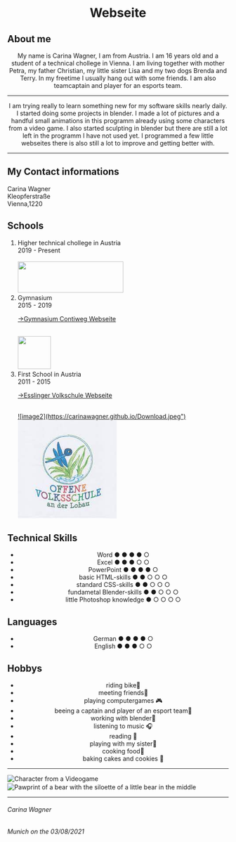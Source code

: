 
<html lang="en">
  <head>
  <meta charset="UTF-8">
  <link rel="stylesheet" type="text/css" href="main.css">
   <h1 align="center">Webseite</h1>
</head>
<body>
  <h2> About me</h2> 
  <p align="center">My name is Carina Wagner, I am from Austria. I am 16 years old and a student of a technical chollege in Vienna. I am living together with mother Petra, my father Christian, my little sister Lisa and my two dogs Brenda and Terry. In my freetime I usually hang out with some friends. I am also teamcaptain and player for an esports team.</p>
  <hr>
  <p align="center">I am trying really to learn something new for my software skills nearly daily. I started doing some projects in blender. I made a lot of pictures and a handful small animations in this programm already using some characters from a video game. I also started sculpting in blender but there are still a lot left in the programm I have not used yet. I programmed a few little webseites there is also still a lot to improve and getting better with.</p>
  <hr>
  <h2>My Contact informations</h2>
  <article >Carina Wagner</article>
  <article>Kleopferstraße</article>
  <article>Vienna,1220</article>
  <h2>Schools</h2>
<ol>
  <li>Higher technical chollege in Austria</li>
  <article>2019 - Present </article>
  <br>
  <a href="https://www.htl-donaustadt.at">
         <img src="https://upload.wikimedia.org/wikipedia/commons/thumb/f/f1/HTL_Donaustadt_Logo.svg/1200px-HTL_Donaustadt_Logo.svg.png"
         width="240" height="71,9">
      </a>
                               
  <li>Gymnasium</li>
  <article>2015 - 2019</article>
  <p><a href="https://www.brg-seestadt.at">→Gymnasium Contiweg Webseite</a></p>
  <br>
  <a href="https://www.brg-seestadt.at">
         <img src="https://bildungshub.wien/wp-content/uploads/2020/11/sim_see_logo.png"
         width="75" height="75">
      </a>
  <li>First School in Austria</li>
  <article>2011 - 2015</article>
  <p><a href="http://www.offene-volksschule-an-der-lobau.at/Startseite/">→Esslinger Volkschule Webseite</a></p> 
<br>
  <a href="http://www.offene-volksschule-an-der-lobau.at/Startseite/">
    ![image2](https://carinawagner.github.io/Download.jpeg")
         <img src="https://github.com/CarinaMarieWagner/carinawagner.github.io/blob/main/Download.jpeg?raw=true">
      </a>
  </ol>
  <h2>Technical Skills</h2>
  <ul>
    <li align="center">Word                          ● ● ● ● ○</li>
    <li align="center">Excel                          ● ● ● ○ ○</li>
    <li align="center">PowerPoint                    ● ● ● ● ○</li>                
    <li align="center">basic HTML-skills             ● ● ○ ○ ○</li> 
    <li align="center">standard CSS-skills              ● ● ○ ○ ○</li>
    <li align="center">fundametal Blender-skills          ● ● ○ ○ ○</li>
    <li align="center">little Photoshop knowledge         ● ○ ○ ○ ○</li>
  </ul>
  <h2> Languages</h2>
<ul>
  <li align="center">German  ● ● ● ● ○</li>
  <li align="center">English ● ● ● ○ ○</li>
</ul>
<h2>Hobbys</h2>
<ul>
  <li align="center">riding bike🚴︁</li>
  <li align="center">meeting friends👤︁</li>
  <li align="center">playing computergames 🎮︁</li>
  <li align="center">beeing a captain and player of an esport team🏅︁</li>
  <li align="center">working with blender🎥︁</li>
  <li align="center">listening to music 🎧︁</li>
  <li align="center">reading 📖︁</li>
  <li align="center">playing with my sister🏓︁</li>
  <li align="center">cooking food🍴︁</li>
  <li align="center">baking cakes and cookies 🥧︁</li>
  </ul>
<hr>
 <img src="https://images-wixmp-ed30a86b8c4ca887773594c2.wixmp.com/f/8fde87e7-9e99-430f-b8cd-b1255d5ac4b2/def2c7y-adfaa43e-3225-4ea9-bf2b-16a8ac805093.png/v1/fill/w_753,h_1062,strp/nea_karlsson___graff_crafter__by_kabalstein_def2c7y-pre.png?token=eyJ0eXAiOiJKV1QiLCJhbGciOiJIUzI1NiJ9.eyJzdWIiOiJ1cm46YXBwOjdlMGQxODg5ODIyNjQzNzNhNWYwZDQxNWVhMGQyNmUwIiwiaXNzIjoidXJuOmFwcDo3ZTBkMTg4OTgyMjY0MzczYTVmMGQ0MTVlYTBkMjZlMCIsIm9iaiI6W1t7ImhlaWdodCI6Ijw9MTgwNSIsInBhdGgiOiJcL2ZcLzhmZGU4N2U3LTllOTktNDMwZi1iOGNkLWIxMjU1ZDVhYzRiMlwvZGVmMmM3eS1hZGZhYTQzZS0zMjI1LTRlYTktYmYyYi0xNmE4YWM4MDUwOTMucG5nIiwid2lkdGgiOiI8PTEyODAifV1dLCJhdWQiOlsidXJuOnNlcnZpY2U6aW1hZ2Uub3BlcmF0aW9ucyJdfQ.HGngdvhvkoVGlsXG-_ic8-QxRvb0EjpnSxEqlxZrSW8  " alt="Character from a Videogame" width="251" height="354"><img src="https://m.media-amazon.com/images/I/61ZuPlv2e1L._AC_UL320_.jpg" width="160" height=" 139" align="center" alt="Pawprint of a bear with the siloette of a little bear in the middle"> 
  <hr>
</body>
<footer> 
  <h6>Carina Wagner</h6>
  <h6>Munich on the 03/08/2021</h6>
 </footer>
</html>
